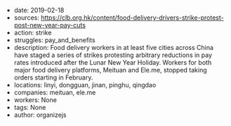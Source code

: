 - date: 2019-02-18
- sources: https://clb.org.hk/content/food-delivery-drivers-strike-protest-post-new-year-pay-cuts
- action: strike
- struggles: pay_and_benefits
- description: Food delivery workers in at least five cities across China have staged a series of strikes protesting arbitrary reductions in pay rates introduced after the Lunar New Year Holiday. Workers for both major food delivery platforms, Meituan and Ele.me, stopped taking orders starting in February.
- locations: linyi, dongguan, jinan, pinghu, qingdao
- companies: meituan, ele.me
- workers: None
- tags: None
- author: organizejs
